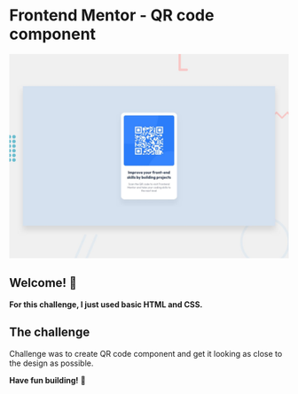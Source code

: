 # Frontend Mentor - QR code component

![Design preview for the QR code component coding challenge](./design/desktop-preview.jpg)

## Welcome! 👋

**For this challenge, I just used basic HTML and CSS.**

## The challenge

Challenge was to create QR code component and get it looking as close to the design as possible.

**Have fun building!** 🚀
